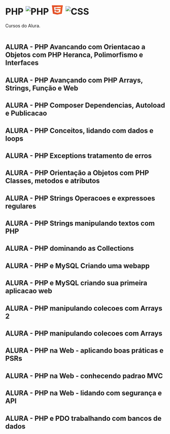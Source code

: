<div style="display: inline_block"><br>
<h1>PHP 
  <img  alt="PHP" height="30" width="40" src="https://user-images.githubusercontent.com/64232721/176288451-f840d1d4-7c85-4383-aafe-1610ee4aaf1e.png">
  <img  alt="HTML" height="30" width="40" src="https://raw.githubusercontent.com/devicons/devicon/master/icons/html5/html5-original.svg">
  <img  alt="CSS" height="35" width="35" src="https://user-images.githubusercontent.com/64232721/176305937-a3f35066-5207-44ea-bfff-a86ef501a722.png">
</h1>
</div>
Cursos do Alura.
<br> <br> 
  
## ALURA - PHP Avancando com Orientacao a Objetos com PHP Heranca, Polimorfismo e Interfaces
## ALURA - PHP Avançando com PHP Arrays, Strings, Função e Web
## ALURA - PHP Composer Dependencias, Autoload e Publicacao
## ALURA - PHP Conceitos, lidando com dados e loops
## ALURA - PHP Exceptions tratamento de erros
## ALURA - PHP Orientação a Objetos com PHP Classes, metodos e atributos
## ALURA - PHP Strings Operacoes e expressoes regulares
## ALURA - PHP Strings manipulando textos com PHP
## ALURA - PHP dominando as Collections
## ALURA - PHP e MySQL Criando uma webapp
## ALURA - PHP e MySQL criando sua primeira aplicacao web
## ALURA - PHP manipulando colecoes com Arrays 2
## ALURA - PHP manipulando colecoes com Arrays
## ALURA - PHP na Web - aplicando boas práticas e PSRs
## ALURA - PHP na Web - conhecendo padrao MVC
## ALURA - PHP na Web - lidando com segurança e API
## ALURA - PHP e PDO trabalhando com bancos de dados